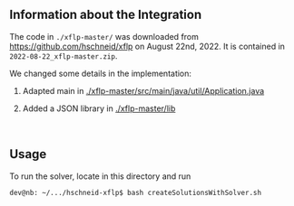 ## Information about the Integration

The code in `./xflp-master/` was downloaded from https://github.com/hschneid/xflp on August 22nd, 2022. It is contained in `2022-08-22_xflp-master.zip`.

We changed some details in the implementation:

1. Adapted main in [./xflp-master/src/main/java/util/Application.java](./xflp-master/src/main/java/util/Application.java)

2. Added a JSON library in [./xflp-master/lib](./xflp-master/lib)

<br>

## Usage
To run the solver, locate in this directory and run
```bash
dev@nb: ~/.../hschneid-xflp$ bash createSolutionsWithSolver.sh
```
